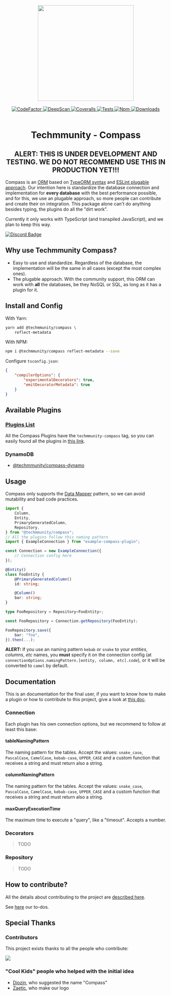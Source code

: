 <div align="center">
	<img src="https://github.com/techmmunity/compass/raw/master/resources/logo.gif" width="300" height="300">
  <br>
  <br>
	<a href="https://www.codefactor.io/repository/github/techmmunity/compass">
		<img src="https://www.codefactor.io/repository/github/techmmunity/compass/badge" alt="CodeFactor">
	</a>
	<a href="https://deepscan.io/dashboard#view=project&tid=13883&pid=18101&bid=434906">
		<img src="https://deepscan.io/api/teams/13883/projects/18101/branches/434906/badge/grade.svg" alt="DeepScan">
	</a>
	<a href="https://coveralls.io/github/Techmmunity/compass?branch=master">
		<img src="https://coveralls.io/repos/github/Techmmunity/compass/badge.svg?branch=master" alt="Coveralls">
	</a>
	<a href="https://github.com/Techmmunity/compass/workflows/coverage">
		<img src="https://github.com/Techmmunity/compass/workflows/coverage/badge.svg" alt="Tests">
	</a>
	<a href="https://www.npmjs.com/package/@techmmunity/compass">
		<img src="https://img.shields.io/npm/v/@techmmunity/compass.svg?color=CC3534" alt="Npm">
	</a>
	<a href="https://www.npmjs.com/package/@techmmunity/compass">
		<img src="https://img.shields.io/npm/dw/@techmmunity/compass.svg" alt="Downloads">
	</a>
  <br>
  <br>
</div>

<div align="center">

# Techmmunity - Compass

## ALERT: THIS IS UNDER DEVELOPMENT AND TESTING. WE DO NOT RECOMMEND USE THIS IN PRODUCTION YET!!!

</div>

Compass is an [ORM](https://en.wikipedia.org/wiki/Object-relational_mapping) based on [TypeORM syntax](https://github.com/typeorm/typeorm) and [ESLint plugable approach](https://eslint.org/). Our intention here is standardize the database connection and implementation for **every database** with the best performance possible, and for this, we use an plugable approach, so more people can contribute and create their on integration. This package alone can't do anything besides typing, the plugins do all the "dirt work".

Currently it only works with TypeScript (and transpiled JavaScript), and we plan to keep this way.

[![Discord Badge](https://img.shields.io/badge/join%20our%20community-7289DA?style=for-the-badge&labelColor=7289DA&logo=discord&logoColor=white)](https://discord.gg/qCJXz6P4qw)

## Why use Techmmunity Compass?

- Easy to use and standardize. Regardless of the database, the implementation will be the same in all cases (except the most complex ones).
- The plugable approach. With the community support, this ORM can work with **all** the databases, be they NoSQL or SQL, as long as it has a plugin for it.

## Install and Config

With Yarn:

```sh
yarn add @techmmunity/compass \
	reflect-metadata
```

With NPM:

```sh
npm i @techmmunity/compass reflect-metadata --save
```

Configure `tsconfig.json`:

```json
{
	"compilerOptions": {
		"experimentalDecorators": true,
		"emitDecoratorMetadata": true
	}
}
```

## Available Plugins

### [Plugins List](https://www.npmjs.com/search?q=keywords:techmmunity-compass)

All the Compass Plugins have the `techmmunity-compass` tag, so you can easily found all the plugins in [this link](https://www.npmjs.com/search?q=keywords:techmmunity-compass).

### DynamoDB

- [@techmmunity/compass-dynamo](https://github.com/techmmunity/compass-dynamo)

## Usage

Compass only supports the [Data Mapper](https://en.wikipedia.org/wiki/Data_mapper_pattern) pattern, so we can avoid mutability and bad code practices.

```ts
import {
	Column,
	Entity,
	PrimaryGeneratedColumn,
	Repository,
} from "@techmmunity/compass";
// All the plugins follow this naming pattern
import { ExampleConnection } from "example-compass-plugin";

const Connection = new ExampleConnection({
	// Connection config here
});

@Entity()
class FooEntity {
	@PrimaryGeneratedColumn()
	id: string;

	@Column()
	bar: string;
}

type FooRepository = Repository<FooEntity>;

const FooRepository = Connection.getRepository(FooEntity);

FooRepository.save({
	bar: "foo",
}).then(...);
```

**ALERT:** If you use an naming pattern `kebab` or `snake` to your _entities_, _columns_, _etc_ names, you **must** specify it on the connection config (at `connectionOptions.namingPattern.[entity, column, etc].code`), or it will be converted to `camel` by default.

## Documentation

This is an documentation for the final user, if you want to know how to make a plugin or how to contribute to this project, give a look at [this doc](https://github.com/techmmunity/compass/blob/master/CONTRIBUTING.md).

### Connection

Each plugin has his own connection options, but we recommend to follow at least this base:

#### tableNamingPattern

The naming pattern for the tables. Accept the values: `snake_case`, `PascalCase`, `CamelCase`, `kebab-case`, `UPPER_CASE` and a custom function that receives a string and must return also a string.

#### columnNamingPattern

The naming pattern for the tables. Accept the values: `snake_case`, `PascalCase`, `CamelCase`, `kebab-case`, `UPPER_CASE` and a custom function that receives a string and must return also a string.

#### maxQueryExecutionTime

The maximum time to execute a "query", like a "timeout". Accepts a number.

### Decorators

> TODO

### Repository

> TODO

## How to contribute?

All the details about contributing to the project are [described here](https://github.com/techmmunity/compass/blob/master/CONTRIBUTING.md).

See [here](https://github.com/techmmunity/compass/blob/master/TODO.md) our to-dos.

## Special Thanks

### Contributors

This project exists thanks to all the people who contribute:

<a href="https://github.com/techmmunity/compass/graphs/contributors">
	<img src="https://opencollective.com/@techmmunity/compass/contributors.svg?width=890&showBtn=false" />
</a>

### "Cool Kids" people who helped with the initial idea

- [Diozin](https://www.linkedin.com/in/diozhn/), who suggested the name "Compass"
- [Zaetic](https://www.linkedin.com/in/joaoggs/), who make our logo
